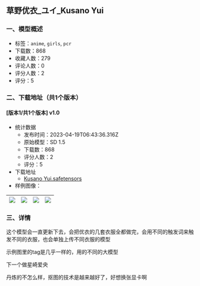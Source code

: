 ## 草野优衣_ユイ_Kusano Yui
### 一、模型概述

- 标签：`anime`, `girls`, `pcr`
- 下载数：868
- 收藏人数：279
- 评论人数：0
- 评分人数：2
- 评分：5

### 二、下载地址（共1个版本）

#### [版本1/共1个版本] v1.0

- 统计数据
  - 发布时间：2023-04-19T06:43:36.316Z
  - 原始模型：SD 1.5
  - 下载数：868
  - 评分人数：2
  - 评分：5
- 下载地址
  - [Kusano Yui.safetensors](https://civitai.com/api/download/models/49643)
- 样例图像：

| <img src="https://image.civitai.com/xG1nkqKTMzGDvpLrqFT7WA/cb6f0a09-1ea4-4798-d797-b6fc5bf15800/width=450/533757.jpeg" /> | <img src="https://image.civitai.com/xG1nkqKTMzGDvpLrqFT7WA/261c8655-4f01-412f-3f46-4379fe2c1e00/width=450/533765.jpeg" /> | <img src="https://image.civitai.com/xG1nkqKTMzGDvpLrqFT7WA/2999a091-7656-4c2c-a1b2-6aa7b9c8e300/width=450/533760.jpeg" /> | <img src="https://image.civitai.com/xG1nkqKTMzGDvpLrqFT7WA/e11d9bb3-95ab-41bd-9d60-329a03ab9500/width=450/533762.jpeg" /> |
| ---- | ---- | ---- | ---- |


### 三、详情
<p>这个模型会一直更新下去，会把优衣的几套衣服全都做完，会用不同的触发词来触发不同的衣服，也会单独上传不同衣服的模型</p><p>示例图里的tag是几乎一样的，用的不同的大模型</p><p>下一个做星崎爱央</p><p>丹炼的不怎么样，抠图的技术是越来越好了，好想换张显卡啊</p>